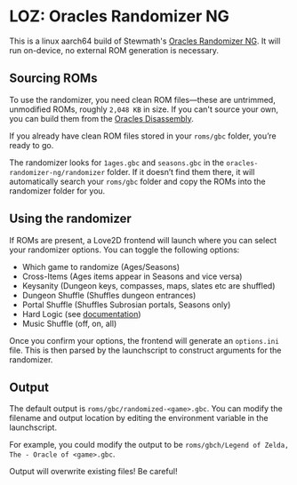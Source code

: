 # LOZ: Oracles Randomizer NG

This is a linux aarch64 build of Stewmath's [Oracles Randomizer NG](https://github.com/Stewmath/oracles-randomizer-ng). It will run on-device, no external ROM generation is necessary.

## Sourcing ROMs

To use the randomizer, you need clean ROM files—these are untrimmed, unmodified ROMs, roughly `2,048 KB` in size. If you can't source your own, you can build them from the [Oracles Disassembly](https://github.com/Stewmath/oracles-disasm).

If you already have clean ROM files stored in your `roms/gbc` folder, you’re ready to go.

The randomizer looks for `1ages.gbc` and `seasons.gbc` in the `oracles-randomizer-ng/randomizer` folder. If it doesn’t find them there, it will automatically search your `roms/gbc` folder and copy the ROMs into the randomizer folder for you.

## Using the randomizer

If ROMs are present, a Love2D frontend will launch where you can select your randomizer options. You can toggle the following options:

- Which game to randomize (Ages/Seasons)
- Cross-Items (Ages items appear in Seasons and vice versa)
- Keysanity (Dungeon keys, compasses, maps, slates etc are shuffled)
- Dungeon Shuffle (Shuffles dungeon entrances)
- Portal Shuffle (Shuffles Subrosian portals, Seasons only)
- Hard Logic (see [documentation](https://github.com/Stewmath/oracles-randomizer-ng/tree/ng-1.0.1/doc))
- Music Shuffle (off, on, all)

Once you confirm your options, the frontend will generate an `options.ini` file. This is then parsed by the launchscript to construct arguments for the randomizer.

## Output

The default output is `roms/gbc/randomized-<game>.gbc`. You can modify the filename and output location by editing the environment variable in the launchscript.

For example, you could modify the output to be `roms/gbch/Legend of Zelda, The - Oracle of <game>.gbc`.

Output will overwrite existing files! Be careful!